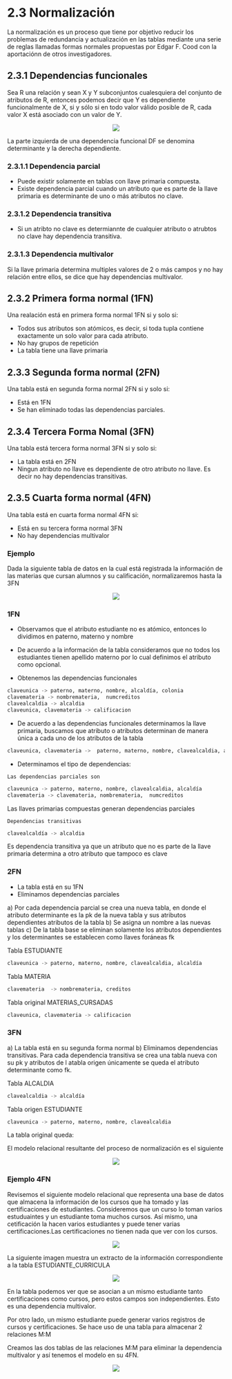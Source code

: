 # 2.3 Normalización

La normalización es un proceso que tiene por objetivo reducir los problemas de redundancia
y actualización en las tablas mediante una serie de reglas llamadas formas normales
propuestas por Edgar F. Cood con la aportaciónn de otros investigadores.

## 2.3.1 Dependencias funcionales

Sea R una relación y sean X y Y subconjuntos cualesquiera del conjunto de atributos de R,
entonces podemos decir que Y es dependiente funcionalmente de X, si y sólo si en todo
valor válido posible de R, cada valor X está asociado  con un valor de Y.

<p align="center"><img src="img/dependencia-funcional2.png"/></p>

La parte izquierda de una dependencia funcional DF se denomina determinante y la derecha
dependiente.

### 2.3.1.1 Dependencia parcial

* Puede existir solamente en tablas con llave primaria compuesta.
* Existe dependencia parcial cuando un atributo que es parte de la llave primaria es
determinante de uno o más atributos no clave.

### 2.3.1.2 Dependencia transitiva

* Si un atribto no clave es determiannte de cualquier atributo o atrubtos no clave hay
dependencia transitiva.

### 2.3.1.3 Dependencia multivalor

Si la llave primaria determina multiples valores de 2 o más campos y no hay relación
entre ellos, se dice que hay dependencias multivalor.

## 2.3.2 Primera forma normal (1FN)

Una realación está en primera forma normal 1FN si y solo si:

* Todos sus atributos son atómicos, es decir, si toda tupla contiene exactamente un solo
valor para cada atributo.
* No hay grupos de repetición
* La tabla tiene una llave primaria

## 2.3.3 Segunda forma normal (2FN)

Una tabla está en segunda forma normal 2FN si y solo si:

* Está en 1FN
* Se han eliminado todas las dependencias parciales.

## 2.3.4 Tercera Forma Nomal (3FN)

Una tabla está tercera forma normal 3FN si y solo si:

* La tabla está en 2FN
* Ningun atributo no llave es dependiente de otro atributo no llave. Es decir no hay
dependencias transitivas.

## 2.3.5 Cuarta forma normal (4FN)

Una tabla está en cuarta forma normal 4FN si:

* Está en su tercera forma normal 3FN
* No hay dependencias multivalor

### Ejemplo

Dada la siguiente tabla de datos en la cual está registrada la información de las materias
que cursan alumnos y su calificación, normalizaremos hasta la 3FN

<p align="center"><img src="img/ejemplo.png"/></p>

### 1FN

* Observamos que el atributo estudiante no es atómico, entonces lo dividimos en paterno,
materno y nombre

* De acuerdo a la información de la tabla consideramos que no todos los
estudiantes tienen apellido materno por lo cual definimos el atributo como
opcional.

* Obtenemos las dependencias funcionales

```sql
claveunica -> paterno, materno, nombre, alcaldía, colonia
clavemateria -> nombremateria,  numcreditos
clavealcaldia -> alcaldia
claveunica, clavemateria -> calificacion
```

* De acuerdo a las dependencias funcionales determinamos la llave primaria, buscamos que
atributo o atributos  determinan de manera única a cada uno de los atributos de la tabla

```sql
claveunica, clavemateria ->  paterno, materno, nombre, clavealcaldia, alcaldia, clavemateria, nombremateria,  numcreditos calificación
```

* Determinamos el tipo de dependencias:

`Las dependencias parciales son`

```sql
claveunica -> paterno, materno, nombre, clavealcaldia, alcaldía
clavemateria -> clavemateria, nombremateria,  numcreditos
```

Las llaves primarias compuestas generan dependencias parciales

`Dependencias transitivas`

```sql
clavealcaldía -> alcaldia
```

Es dependencia transitiva ya que un atributo que no es parte de la llave primaria
determina a otro atributo que tampoco es clave

### 2FN

* La tabla está en su 1FN
* Eliminamos dependencias parciales

a) Por cada dependencia parcial se crea una nueva tabla, en donde el atributo
determinante es la pk de la nueva tabla y sus atributos dependientes atributos de la
tabla
b) Se asigna un nombre a las nuevas tablas
c) De la tabla base se eliminan solamente los atributos dependientes y los determinantes
se establecen como llaves foráneas fk

Tabla ESTUDIANTE

```sql
claveunica -> paterno, materno, nombre, clavealcaldia, alcaldía
```

Tabla MATERIA

```sql
clavemateria  -> nombremateria, creditos
```

Tabla original MATERIAS_CURSADAS

```sql
claveunica, clavemateria -> calificacion
```

### 3FN

a) La tabla está en su segunda forma normal
b) Eliminamos dependencias transitivas. Para cada dependencia transitiva se crea
una tabla nueva con su pk y atributos de l atabla origen únicamente se queda el atributo
determinante como fk.

Tabla ALCALDIA

```sql
clavealcaldia -> alcaldía
```

Tabla origen ESTUDIANTE

```sql
claveunica -> paterno, materno, nombre, clavealcaldia
```

La tabla original queda:

El modelo relacional resultante del proceso de normalización es el siguiente

<p align="center"><img src="img/ejemplo-normalizacion.jpg"/></p>

### Ejemplo 4FN

Revisemos el siguiente modelo relacional que representa una base de datos que
almacena la información de los cursos que ha tomado y las certificaciones de estudiantes.
Consideremos que un curso lo toman varios estuduaintes y un estudiante toma muchos cursos.
Así mismo, una cetificación la hacen varios estudiantes y puede tener varias
certificaciones.Las  certificaciones no tienen nada que ver con los cursos.

<p align="center"><img src="img/4fn.jpg"/></p>

La siguiente imagen muestra un extracto de la información correspondiente a
la tabla ESTUDIANTE_CURRICULA

<p align="center"><img src="img/4fn-ejemplo.png"/></p>

En la tabla podemos ver que se asocian a un mismo estudiante tanto certificaciones como
cursos, pero estos campos son independientes. Esto es una dependencia multivalor.

Por otro lado, un mismo estudiante puede generar varios registros de cursos y
certificaciones. Se hace uso de una tabla para almacenar 2 relaciones M:M

Creamos las dos tablas de las relaciones M:M para eliminar la dependencia multivalor
y así tenemos el modelo en su 4FN.

<p align="center"><img src="img/4fn-2.jpg"/></p>